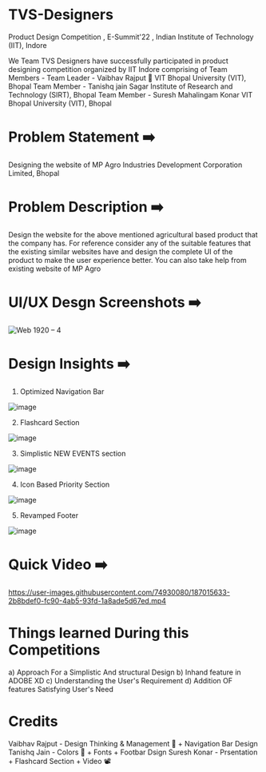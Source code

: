 # TVS-Designers
Product Design Competition , E-Summit'22 , Indian Institute of Technology (IIT), Indore

We Team TVS Designers have successfully participated in product designing competition organized by IIT Indore comprising of Team Members -
Team Leader - Vaibhav Rajput 👑           VIT Bhopal University (VIT), Bhopal
Team Member - Tanishq jain                Sagar Institute of Research and Technology (SIRT), Bhopal
Team Member - Suresh Mahalingam Konar     VIT Bhopal University (VIT), Bhopal

# Problem Statement ➡️
Designing the website of MP Agro Industries Development Corporation Limited, Bhopal 

# Problem Description ➡️
Design the website for the above mentioned agricultural based product that
                      the company has. For reference consider any of the suitable features that the
                      existing similar websites have and design the complete UI of the product to
                      make the user experience better. You can also take help from existing website
                      of MP Agro
                      
# UI/UX Desgn Screenshots ➡️

![Web 1920 – 4](https://user-images.githubusercontent.com/74930080/187014628-907c5149-2779-4646-8bb4-7aeb5840b659.png)

# Design Insights ➡️
1) Optimized Navigation Bar

![image](https://user-images.githubusercontent.com/74930080/187014755-8b9face4-598c-4df6-88f7-597b2dbf1c90.png)


2) Flashcard Section

![image](https://user-images.githubusercontent.com/74930080/187014787-533578cd-511e-4e58-b8cc-2275516d8844.png)


3) Simplistic NEW EVENTS section

![image](https://user-images.githubusercontent.com/74930080/187014796-db54fe5d-fe48-490a-8025-6138328e8929.png)


4) Icon Based Priority Section

![image](https://user-images.githubusercontent.com/74930080/187014823-455a74ad-08c6-4cdd-8eb5-db7dc1c73145.png)

5) Revamped Footer 

![image](https://user-images.githubusercontent.com/74930080/187014827-79c457d3-9218-4485-8f1e-665ff82b7741.png)

# Quick Video ➡️
https://user-images.githubusercontent.com/74930080/187015633-2b8bdef0-fc90-4ab5-93fd-1a8ade5d67ed.mp4

# Things learned During this Competitions

a) Approach For a Simplistic And structural Design 
b) Inhand feature in ADOBE XD
c) Understanding the User's Requirement 
d) Addition OF features Satisfying User's Need

# Credits 

Vaibhav Rajput - Design Thinking & Management 🤔 + Navigation Bar Design
Tanishq Jain - Colors 🎨 + Fonts + Footbar Dsign
Suresh Konar - Prsentation + Flashcard Section + Video 📽️


